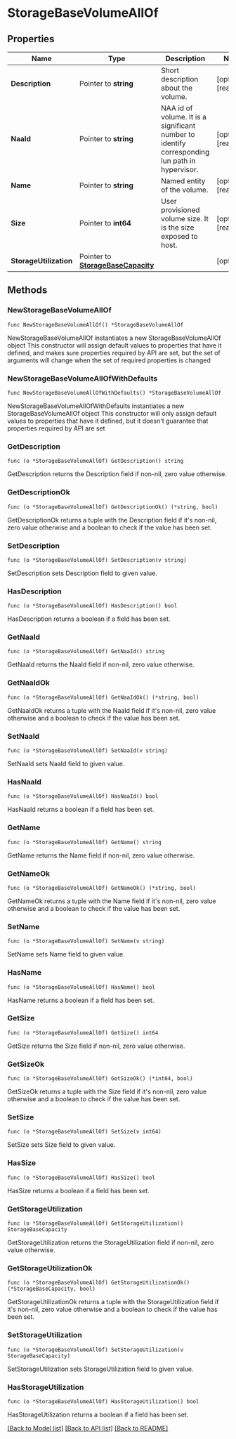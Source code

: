 # StorageBaseVolumeAllOf

## Properties

Name | Type | Description | Notes
------------ | ------------- | ------------- | -------------
**Description** | Pointer to **string** | Short description about the volume. | [optional] [readonly] 
**NaaId** | Pointer to **string** | NAA id of volume. It is a significant number to identify corresponding lun path in hypervisor. | [optional] [readonly] 
**Name** | Pointer to **string** | Named entity of the volume. | [optional] [readonly] 
**Size** | Pointer to **int64** | User provisioned volume size. It is the size exposed to host. | [optional] [readonly] 
**StorageUtilization** | Pointer to [**StorageBaseCapacity**](storage.BaseCapacity.md) |  | [optional] 

## Methods

### NewStorageBaseVolumeAllOf

`func NewStorageBaseVolumeAllOf() *StorageBaseVolumeAllOf`

NewStorageBaseVolumeAllOf instantiates a new StorageBaseVolumeAllOf object
This constructor will assign default values to properties that have it defined,
and makes sure properties required by API are set, but the set of arguments
will change when the set of required properties is changed

### NewStorageBaseVolumeAllOfWithDefaults

`func NewStorageBaseVolumeAllOfWithDefaults() *StorageBaseVolumeAllOf`

NewStorageBaseVolumeAllOfWithDefaults instantiates a new StorageBaseVolumeAllOf object
This constructor will only assign default values to properties that have it defined,
but it doesn't guarantee that properties required by API are set

### GetDescription

`func (o *StorageBaseVolumeAllOf) GetDescription() string`

GetDescription returns the Description field if non-nil, zero value otherwise.

### GetDescriptionOk

`func (o *StorageBaseVolumeAllOf) GetDescriptionOk() (*string, bool)`

GetDescriptionOk returns a tuple with the Description field if it's non-nil, zero value otherwise
and a boolean to check if the value has been set.

### SetDescription

`func (o *StorageBaseVolumeAllOf) SetDescription(v string)`

SetDescription sets Description field to given value.

### HasDescription

`func (o *StorageBaseVolumeAllOf) HasDescription() bool`

HasDescription returns a boolean if a field has been set.

### GetNaaId

`func (o *StorageBaseVolumeAllOf) GetNaaId() string`

GetNaaId returns the NaaId field if non-nil, zero value otherwise.

### GetNaaIdOk

`func (o *StorageBaseVolumeAllOf) GetNaaIdOk() (*string, bool)`

GetNaaIdOk returns a tuple with the NaaId field if it's non-nil, zero value otherwise
and a boolean to check if the value has been set.

### SetNaaId

`func (o *StorageBaseVolumeAllOf) SetNaaId(v string)`

SetNaaId sets NaaId field to given value.

### HasNaaId

`func (o *StorageBaseVolumeAllOf) HasNaaId() bool`

HasNaaId returns a boolean if a field has been set.

### GetName

`func (o *StorageBaseVolumeAllOf) GetName() string`

GetName returns the Name field if non-nil, zero value otherwise.

### GetNameOk

`func (o *StorageBaseVolumeAllOf) GetNameOk() (*string, bool)`

GetNameOk returns a tuple with the Name field if it's non-nil, zero value otherwise
and a boolean to check if the value has been set.

### SetName

`func (o *StorageBaseVolumeAllOf) SetName(v string)`

SetName sets Name field to given value.

### HasName

`func (o *StorageBaseVolumeAllOf) HasName() bool`

HasName returns a boolean if a field has been set.

### GetSize

`func (o *StorageBaseVolumeAllOf) GetSize() int64`

GetSize returns the Size field if non-nil, zero value otherwise.

### GetSizeOk

`func (o *StorageBaseVolumeAllOf) GetSizeOk() (*int64, bool)`

GetSizeOk returns a tuple with the Size field if it's non-nil, zero value otherwise
and a boolean to check if the value has been set.

### SetSize

`func (o *StorageBaseVolumeAllOf) SetSize(v int64)`

SetSize sets Size field to given value.

### HasSize

`func (o *StorageBaseVolumeAllOf) HasSize() bool`

HasSize returns a boolean if a field has been set.

### GetStorageUtilization

`func (o *StorageBaseVolumeAllOf) GetStorageUtilization() StorageBaseCapacity`

GetStorageUtilization returns the StorageUtilization field if non-nil, zero value otherwise.

### GetStorageUtilizationOk

`func (o *StorageBaseVolumeAllOf) GetStorageUtilizationOk() (*StorageBaseCapacity, bool)`

GetStorageUtilizationOk returns a tuple with the StorageUtilization field if it's non-nil, zero value otherwise
and a boolean to check if the value has been set.

### SetStorageUtilization

`func (o *StorageBaseVolumeAllOf) SetStorageUtilization(v StorageBaseCapacity)`

SetStorageUtilization sets StorageUtilization field to given value.

### HasStorageUtilization

`func (o *StorageBaseVolumeAllOf) HasStorageUtilization() bool`

HasStorageUtilization returns a boolean if a field has been set.


[[Back to Model list]](../README.md#documentation-for-models) [[Back to API list]](../README.md#documentation-for-api-endpoints) [[Back to README]](../README.md)


